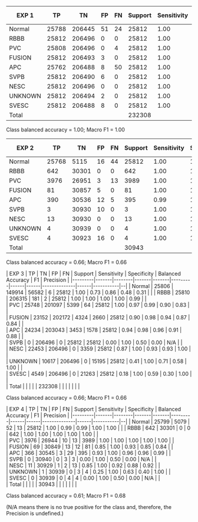 | EXP 1   | TP    | TN     | FP    | FN    | Support | Sensitivity | Specificity | Balanced Accuracy | F1 | Precision |
|---------|-------|--------|-------|-------|---------|-------------|-------------|-------------------|----|-----------|
| Normal  | 25788 | 206445 | 51    | 24    | 25812   | 1.00        | 1.00        | 1.00              |1.00|   1.00    |         
| RBBB    | 25812 | 206496 | 0     | 0     | 25812   | 1.00        | 1.00        | 1.00              |1.00|   1.00    |         
| PVC     | 25808 | 206496 | 0     | 4     | 25812   | 1.00        | 1.00        | 1.00              |1.00|   1.00    |         
| FUSION  | 25812 | 206493 | 3     | 0     | 25812   | 1.00        | 1.00        | 1.00              |1.00|   1.00    |          
| APC     | 25762 | 206488 | 8     | 50    | 25812   | 1.00        | 1.00        | 1.00              |1.00|   1.00    |          
| SVPB    | 25812 | 206490 | 6     | 0     | 25812   | 1.00        | 1.00        | 1.00              |1.00|   1.00    |          
| NESC    | 25812 | 206496 | 0     | 0     | 25812   | 1.00        | 1.00        | 1.00              |1.00|   1.00    |          
| UNKNOWN | 25812 | 206494 | 2     | 0     | 25812   | 1.00        | 1.00        | 1.00              |1.00|   1.00    |          
| SVESC   | 25812 | 206488 | 8     | 0     | 25812   | 1.00        | 1.00        | 1.00              |1.00|   1.00    |          
| Total   |       |        |       |       |232308   |             |             |                   |    |           |
 Class balanced accuracy = 1.00; Macro F1 = 1.00



| EXP 2   | TP    | TN     | FP    | FN    | Support | Sensitivity | Specificity | Balanced Accuracy | F1 | Precision | 
|---------|-------|--------|-------|-------|---------|-------------|-------------|-------------------|----|-----------|
| Normal  | 25768 | 5115   | 16    | 44    | 25812   | 1.00        | 1.00        | 1.00              |1.00|  1.00     |          
| RBBB    | 642   | 30301  | 0     | 0     | 642     | 1.00        | 1.00        | 1.00              |1.00|  1.00     |         
| PVC     | 3976  | 26951  | 3     | 13    | 3989    | 1.00        | 1.00        | 1.00              |1.00|  1.00     |  
| FUSION  | 81    | 30857  | 5     | 0     | 81      | 1.00        | 1.00        | 1.00              |0.97|  0.94     |          
| APC     | 390   | 30536  | 12    | 5     | 395     | 0.99        | 1.00        | 0.99              |0.98|  0.97     |          
| SVPB    | 3     | 30930  | 10    | 0     | 3       | 1.00        | 1.00        | 1.00              |0.38|  0.23     |          
| NESC    | 13    | 30930  | 0     | 0     | 13      | 1.00        | 1.00        | 1.00              |1.00|  1.00     |          
| UNKNOWN | 4     | 30939  | 0     | 0     | 4       | 1.00        | 1.00        | 1.00              |1.00|  1.00     |          
| SVESC   | 4     | 30923  | 16    | 0     | 4       | 1.00        | 1.00        | 1.00              |0.33|  0.20     |          
|  Total  |       |        |       |       | 30943   |             |             |                   |    |           | 

 Class balanced accuracy = 0.66; Macro F1 = 0.66


| EXP 3   | TP    | TN     | FP    | FN    | Support | Sensitivity | Specificity | Balanced Accuracy | F1   | Precision |
|---------|-------|--------|-------|-------|---------|------|------|--------------|------|-----------|--|
| Normal  | 25806 | 149914 | 56582 | 6     | 25812   | 1.00 | 0.73 | 0.86         | 0.48 | 0.31      |  | 
| RBBB    | 25810 | 206315 | 181   | 2     | 25812   | 1.00 | 1.00 | 1.00         | 1.00 | 0.99      |  |          
| PVC     | 25748 | 201097 | 5399  | 64    | 25812   | 1.00 | 0.97 | 0.99         | 0.90 | 0.83      |  |          
| FUSION  | 23152 | 202172 | 4324  | 2660  | 25812   | 0.90 | 0.98 | 0.94         | 0.87 | 0.84      |  |         
| APC     | 24234 | 203043 | 3453  | 1578  | 25812   | 0.94 | 0.98 | 0.96         | 0.91 | 0.88      |  |          
| SVPB    | 0     | 206496 | 0     | 25812 | 25812   | 0.00 | 1.00 | 0.50         | 0.00 | N/A       |  |          
| NESC    | 22453 | 206496 | 0     | 3359  | 25812   | 0.87 | 1.00 | 0.93         | 0.93 | 1.00      |  |          
| UNKNOWN | 10617 | 206496 | 0     | 15195 | 25812   | 0.41 | 1.00 | 0.71         | 0.58 | 1.00      |  |          
| SVESC   | 4549  | 206496 | 0     | 21263 | 25812   | 0.18 | 1.00 | 0.59         | 0.30 | 1.00      |  |          
|   Total |       |        |       |       | 232308  |      |      |              |      |           |  |          

 Class balanced accuracy = 0.66; Macro F1 = 0.66


| EXP 4   | TP    | TN     | FP    | FN    | Support | Sensitivity | Specificity | Balanced Accuracy | F1   | Precision |
|---------|-------|--------|-------|-------|---------|------|------|--------------|------|-----------|--|
| Normal  | 25799 | 5079   | 52    | 13    | 25812   | 1.00 | 0.99 | 0.99         | 1.00 | 1.00      |  | 
| RBBB    | 642   | 30301  | 0     | 0     | 642     | 1.00 | 1.00 | 1.00         | 1.00 | 1.00      |  |          
| PVC     | 3976  | 26944  | 10    | 13    | 3989    | 1.00 | 1.00 | 1.00         | 1.00 | 1.00      |  |          
| FUSION  | 69    | 30849  | 13    | 12    | 81      | 0.85 | 1.00 | 0.93         | 0.85 | 0.84      |  |          
| APC     | 366   | 30545  | 3     | 29    | 395     | 0.93 | 1.00 | 0.96         | 0.96 | 0.99      |  |          
| SVPB    | 0     | 30940  | 0     | 3     | 3       | 0.00 | 1.00 | 0.50         | 0.00 | N/A       |  |          
| NESC    | 11    | 30929  | 1     | 2     | 13      | 0.85 | 1.00 | 0.92         | 0.88 | 0.92      |  |          
| UNKNOWN | 1     | 30939  | 0     | 3     | 4       | 0.25 | 1.00 | 0.63         | 0.40 | 1.00      |  |          
| SVESC   | 0     | 30939  | 0     | 4     | 4       | 0.00 | 1.00 | 0.50         | 0.00 | N/A       |  |         
|   Total |       |        |       |       | 30943   |      |      |              |      |           |  |          

Class balanced accuracy = 0.61; Macro F1 = 0.68

(N/A means there is no true positive for the class and, therefore, the Precision is undefined.)
